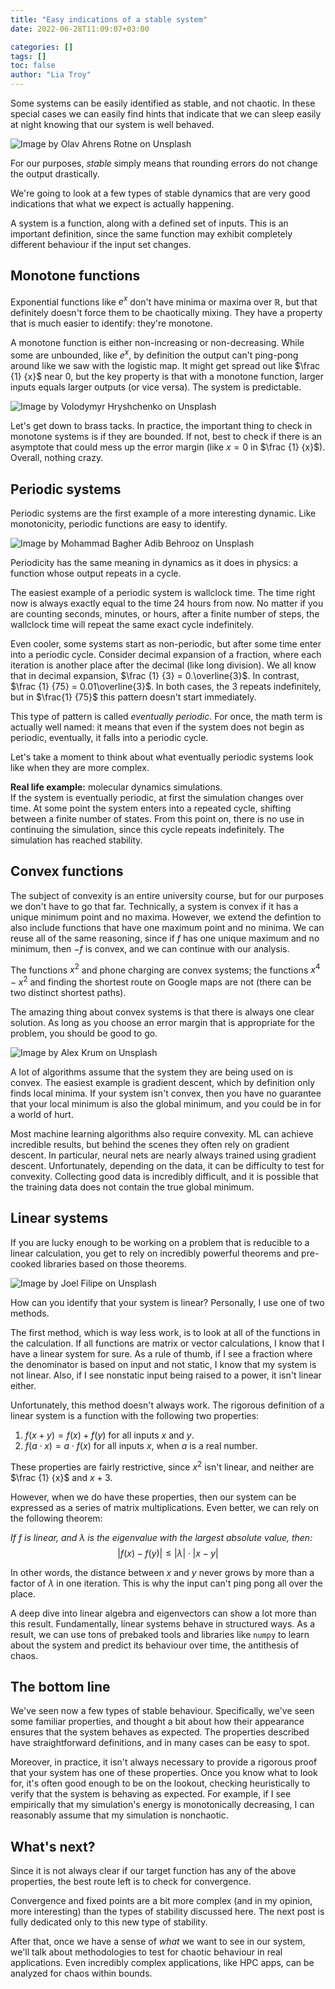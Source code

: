 ```yaml
---
title: "Easy indications of a stable system"
date: 2022-06-28T11:09:07+03:00

categories: []
tags: []
toc: false
author: "Lia Troy"
---
```


Some systems can be easily identified as stable, and not chaotic.
In these special cases we can easily find hints that indicate that we can sleep easily at night knowing
that our system is well behaved.

![Image by Olav Ahrens Rotne on Unsplash](/dynamics/rubiks-easy-stability.jpg)

For our purposes, *stable* simply means that rounding errors do not change the output drastically.

We're going to look at a few types of stable dynamics that are very good indications that
what we expect is actually happening.

<!--more-->

A system is a function, along with a defined set of inputs.
This is an important definition, since the same function may exhibit completely different behaviour
if the input set changes.

## Monotone functions

Exponential functions like $e^x$ don't have minima or maxima over $\mathbb{R}$,
but that definitely doesn't force them to be chaotically mixing.
They have a property that is much easier to identify:
they're monotone.

A monotone function is either non-increasing or non-decreasing.
While some are unbounded, like $e^x$, by definition the output can't ping-pong around like we
saw with the logistic map.
It might get spread out like $\frac {1} {x}$ near 0,
but the key property is that with a monotone function, larger inputs equals larger outputs (or vice versa).
The system is predictable.

![Image by Volodymyr Hryshchenko on Unsplash](/dynamics/increasing-blocks.jpg)

Let's get down to brass tacks.
In practice, the important thing to check in monotone systems is if they are bounded.
If not, best to check if there is an asymptote that could mess up the error margin
(like $x = 0$ in $\frac {1} {x}$).
Overall, nothing crazy.

## Periodic systems

Periodic systems are the first example of a more interesting dynamic.
Like monotonicity, periodic functions are easy to identify.

![Image by Mohammad Bagher Adib Behrooz on Unsplash](/dynamics/interesting-periodicity.jpg)

Periodicity has the same meaning in dynamics as it does in physics:
a function whose output repeats in a cycle.

The easiest example of a periodic system is wallclock time.
The time right now is always exactly equal to the time 24 hours from now.
No matter if you are counting seconds, minutes, or hours, after a finite number of steps,
the wallclock time will repeat the same exact cycle indefinitely.

Even cooler, some systems start as non-periodic, but after some time enter into a periodic cycle.
Consider decimal expansion of a fraction, where each iteration is another place after the decimal
(like long division).
We all know that in decimal expansion, $\frac {1} {3} = 0.\overline{3}$.
In contrast, $\frac {1} {75} = 0.01\overline{3}$.
In both cases, the $3$ repeats indefinitely, but in $\frac{1} {75}$ this pattern doesn't start immediately.

This type of pattern is called *eventually periodic*.
For once, the math term is actually well named:
it means that even if the system does not begin as periodic, eventually, it falls into a periodic cycle.

Let's take a moment to think about what eventually periodic systems look like when they are more complex.

**Real life example:**
molecular dynamics simulations.  
If the system is eventually periodic, at first the simulation changes over time.
At some point the system enters into a repeated cycle, shifting between a finite number of states.
From this point on, there is no use in continuing the simulation,
since this cycle repeats indefinitely.
The simulation has reached stability.

## Convex functions

The subject of convexity is an entire university course, but for our purposes we don't have to go that far.
Technically, a system is convex if it has a unique minimum point and no maxima.
However, we extend the defintion to also include functions that have one maximum point and no minima.
We can reuse all of the same reasoning, since if $f$ has one unique maximum and no minimum,
then $-f$ is convex, and we can continue with our analysis.

The functions $x^2$ and phone charging are convex systems;
the functions $x^4 - x^2$ and finding the shortest route on Google maps are not
(there can be two distinct shortest paths).

The amazing thing about convex systems is that there is always one clear solution.
As long as you choose an error margin that is appropriate for the problem, you should be good to go.

![Image by Alex Krum on Unsplash](/dynamics/sand-dune-peak.jpeg)

A lot of algorithms assume that the system they are being used on is convex.
The easiest example is gradient descent, which by definition only finds local minima.
If your system isn't convex, then you have no guarantee that your local minimum
is also the global minimum, and you could be in for a world of hurt.

Most machine learning algorithms also require convexity.
ML can achieve incredible results, but behind the scenes they often rely on gradient descent.
In particular, neural nets are nearly always trained using gradient descent.
Unfortunately, depending on the data, it can be difficulty to test for convexity.
Collecting good data is incredibly difficult, and it is possible that the training data does not
contain the true global minimum.

## Linear systems

If you are lucky enough to be working on a problem that is reducible to a linear calculation,
you get to rely on incredibly powerful theorems and pre-cooked libraries based on those theorems.

![Image by Joel Filipe on Unsplash](/dynamics/linear-building.jpeg)

How can you identify that your system is linear? Personally, I use one of two methods.

The first method, which is way less work, is to look at all of the functions in the calculation.
If all functions are matrix or vector calculations, I know that I have a linear system for sure.
As a rule of thumb, if I see a fraction where the denominator is based on input and not static, I know that my system is not linear.
Also, if I see nonstatic input being raised to a power, it isn't linear either.

Unfortunately, this method doesn't always work.
The rigorous definition of a linear system is a function with the following two properties:

1. $f(x + y) = f(x) + f(y)$ for all inputs $x$ and $y$.
2. $f(a \cdot x) = a \cdot f(x)$ for all inputs $x$, when $a$ is a real number.

These properties are fairly restrictive, since $x^2$ isn't linear, and neither are $\frac {1} {x}$ and $x + 3$.

However, when we do have these properties, then our system can be expressed as a series of matrix multiplications.
Even better, we can rely on the following theorem:

*If $f$ is linear, and $\lambda$ is the eigenvalue with the largest absolute value, then:*
$$| f(x) - f(y) | \leq | \lambda | \cdot | x - y|$$

In other words, the distance between $x$ and $y$ never grows by more than a factor of $\lambda$
in one iteration.
This is why the input can't ping pong all over the place.

A deep dive into linear algebra and eigenvectors can show a lot more than this result.
Fundamentally, linear systems behave in structured ways.
As a result, we can use tons of prebaked tools and libraries like `numpy` to learn about the system
and predict its behaviour over time, the antithesis of chaos.

## The bottom line

We've seen now a few types of stable behaviour.
Specifically, we've seen some familiar properties,
and thought a bit about how their appearance ensures that the system behaves as expected.
The properties described have straightforward definitions, and in many cases can be easy to spot.

Moreover, in practice,
it isn't always necessary to provide a rigorous proof that your system has one of these properties.
Once you know what to look for, it's often good enough to be on the lookout,
checking heuristically to verify that the system is behaving as expected.
For example, if I see empirically that my simulation's energy is monotonically decreasing,
I can reasonably assume that my simulation is nonchaotic.

## What's next?

Since it is not always clear if our target function has any of the above properties,
the best route left is to check for convergence.

Convergence and fixed points are a bit more complex (and in my opinion, more interesting)
than the types of stability discussed here.
The next post is fully dedicated only to this new type of stability.

After that, once we have a sense of *what* we want to see in our system,
we'll talk about methodologies to test for chaotic behaviour in real applications.
Even incredibly complex applications, like HPC apps, can be analyzed for chaos within bounds.

